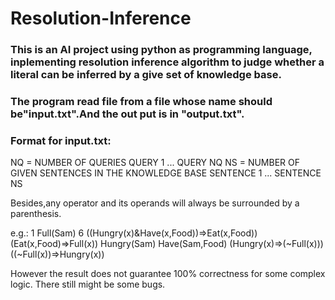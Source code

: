 # Resolution-Inference
### This is an AI project using python as programming language, inplementing resolution inference algorithm to judge whether a literal can be inferred by a give set of knowledge base. 
### The program read file from a file whose name should be"input.txt".And the out put is in "output.txt".
### Format for input.txt:

NQ = NUMBER OF QUERIES
QUERY 1
...
QUERY NQ
NS = NUMBER OF GIVEN SENTENCES IN THE KNOWLEDGE BASE
SENTENCE 1
...
SENTENCE NS

Besides,any operator and its operands will always be surrounded by a parenthesis.

e.g.:
1
Full(Sam)
6
((Hungry(x)&Have(x,Food))=>Eat(x,Food))
(Eat(x,Food)=>Full(x))
Hungry(Sam)
Have(Sam,Food)
(Hungry(x)=>(~Full(x)))
((~Full(x))=>Hungry(x))

However the result does not guarantee 100% correctness for some complex logic.
There still might be some bugs.
